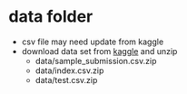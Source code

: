 # data folder

* csv file may need update from kaggle
* download data set from [kaggle](https://www.kaggle.com/c/landmark-retrieval-challenge/data) and unzip
    - data/sample_submission.csv.zip
    - data/index.csv.zip
    - data/test.csv.zip